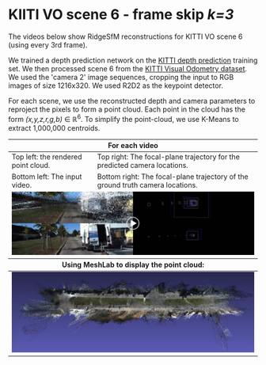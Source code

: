 # KIITI VO scene 6 - frame skip _k=3_

The videos below show RidgeSfM reconstructions for KITTI VO scene 6 (using every 3rd frame).

We trained a depth prediction network on the <a href="http://www.cvlibs.net/datasets/kitti/eval_depth.php?benchmark=depth_prediction"> KITTI depth prediction</a> training set.
We then processed scene 6 from the <a href="http://www.cvlibs.net/datasets/kitti/eval_odometry.php">KITTI Visual Odometry dataset</a>.
We used the 'camera 2' image sequences, cropping the input to RGB images of size 1216x320. We used R2D2 as the keypoint detector.

For each scene, we use the reconstructed depth and camera parameters to reproject the pixels to form a point cloud.
Each point in the cloud has the form _(x,y,z,r,g,b)_ ∈ ℝ<sup>6</sup>.
To simplify the point-cloud, we use K-Means to extract 1,000,000 centroids.

<table style="table-layout: fixed; width: 100%;">
<thead>
  <tr>
    <th colspan="2">For each video</th>
  </tr>
</thead>
<tbody>
  <tr>
    <td>Top left: the rendered point cloud.<br></td>
    <td>Top right: The focal-plane trajectory for the predicted camera locations.</td>
  </tr>
  <tr>
    <td>Bottom left: The input video.</td>
    <td>Bottom right: The focal-plane trajectory of the ground truth camera locations.</td>
  </tr>
  <tr>
  <td colspan="2">
<a href="https://drive.google.com/file/d/1HPykqfiZYo0df1XJd73JDJ187hGqDIUz/view" title="RidgeSfm - KIITI VO scene 6 frameskip k=3"><img src="scene6_frameskip3.jpg" alt="RidgeSfm - KITTI VO scene 6 frameskip k=3" /></a>
</td>
  </tr>
</tbody>

<thead>
  <tr>
    <th colspan="2">Using MeshLab to display the point cloud:</th>
  </tr>
</thead>

<tr>
<td colspan="2"><img src="scene6.png" width="640" alt="KITTI reconstruction" /></td>
</tr>
</table>
